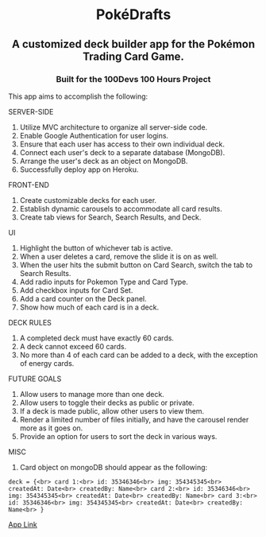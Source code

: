 <h1 align="center">PokéDrafts</h1>
<h2 align="center">A customized deck builder app for the Pokémon Trading Card Game.</h2>
<h3 align="center">Built for the 100Devs 100 Hours Project</h3>


This app aims to accomplish the following:

SERVER-SIDE
1. Utilize MVC architecture to organize all server-side code.
2. Enable Google Authentication for user logins.
3. Ensure that each user has access to their own individual deck.
4. Connect each user's deck to a separate database (MongoDB).
5. Arrange the user's deck as an object on MongoDB.
6. Successfully deploy app on Heroku.

FRONT-END
1. Create customizable decks for each user.
2. Establish dynamic carousels to accommodate all card results.
3. Create tab views for Search, Search Results, and Deck.

UI
1. Highlight the button of whichever tab is active.
2. When a user deletes a card, remove the slide it is on as well.
3. When the user hits the submit button on Card Search, switch the tab to Search Results.
4. Add radio inputs for Pokemon Type and Card Type.
5. Add checkbox inputs for Card Set.
6. Add a card counter on the Deck panel.
7. Show how much of each card is in a deck.

DECK RULES
1. A completed deck must have exactly 60 cards.
2. A deck cannot exceed 60 cards.
3. No more than 4 of each card can be added to a deck, with the exception of energy cards.


FUTURE GOALS
1. Allow users to manage more than one deck.
2. Allow users to toggle their decks as public or private.
3. If a deck is made public, allow other users to view them.
4. Render a limited number of files initially, and have the carousel render more as it goes on.
5. Provide an option for users to sort the deck in various ways.

MISC
1. Card object on mongoDB should appear as the following:

`deck = {<br>
    card 1:<br>
        id: 35346346<br>
        img: 354345345<br>
        createdAt: Date<br>
        createdBy: Name<br>
    card 2:<br>
        id: 35346346<br>
        img: 354345345<br>
        createdAt: Date<br>
        createdBy: Name<br>
    card 3:<br>
        id: 35346346<br>
        img: 354345345<br>
        createdAt: Date<br>
        createdBy: Name<br>
}`


<a href="https://github.com/ec-coding/Pkmn-TCG-Deck-Builder">App Link</a>
